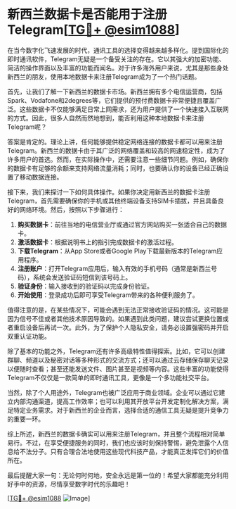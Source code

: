# 新西兰数据卡是否能用于注册Telegram[[TG💪+ @esim1088](https://t.me/s/esim1088)]

在当今数字化飞速发展的时代，通讯工具的选择变得越来越多样化。提到国际化的即时通讯软件，Telegram无疑是一个备受关注的存在。它以其强大的加密功能、简洁的操作界面以及丰富的功能而闻名。对于许多海外用户来说，尤其是那些身处新西兰的朋友，使用本地数据卡来注册Telegram成为了一个热门话题。

首先，让我们了解一下新西兰的数据卡市场。新西兰拥有多个电信运营商，包括Spark、Vodafone和2degrees等，它们提供的预付费数据卡非常便捷且覆盖广泛。这些数据卡不仅能够满足日常上网需求，还为用户提供了一个快速接入互联网的方式。因此，很多人自然而然地想到，能否利用这种本地数据卡来注册Telegram呢？

答案是肯定的。理论上讲，任何能够提供稳定网络连接的数据卡都可以用来注册Telegram。新西兰的数据卡由于其广泛的网络覆盖和较高的网速稳定性，成为了许多用户的首选。然而，在实际操作中，还需要注意一些细节问题。例如，确保你的数据卡有足够的余额来支持网络流量消耗；同时，也要确认你的设备已经正确设置了移动数据连接。

接下来，我们来探讨一下如何具体操作。如果你决定用新西兰的数据卡注册Telegram，首先需要确保你的手机或其他终端设备支持SIM卡插拔，并且具备良好的网络环境。然后，按照以下步骤进行：

1. **购买数据卡**：前往当地的电信营业厅或通过官方网站购买一张适合自己的数据卡。
2. **激活数据卡**：根据说明书上的指引完成数据卡的激活过程。
3. **下载Telegram**：从App Store或者Google Play下载最新版本的Telegram应用程序。
4. **注册账户**：打开Telegram应用后，输入有效的手机号码（通常是新西兰号码），系统会发送验证码短信到该号码上。
5. **验证身份**：输入接收到的验证码以完成身份验证。
6. **开始使用**：登录成功后即可享受Telegram带来的各种便利服务了。

值得注意的是，在某些情况下，可能会遇到无法正常接收验证码的情况。这可能是因为信号不佳或者其他技术原因导致的。如果遇到此类问题，建议尝试更换位置或者重启设备后再试一次。此外，为了保护个人隐私安全，请务必设置强密码并开启双重认证功能。

除了基本的功能之外，Telegram还有许多高级特性值得探索。比如，它可以创建群聊、频道以及秘密对话等多种形式的交流方式；还可以通过云存储保存聊天记录以便随时查看；甚至还能发送文件、图片甚至是视频等内容。这些丰富的功能使得Telegram不仅仅是一款简单的即时通讯工具，更像是一个多功能社交平台。

当然，除了个人用途外，Telegram也被广泛应用于商业领域。企业可以通过它建立内部沟通渠道，提高工作效率；也可以利用其开放平台开发定制化解决方案，满足特定业务需求。对于新西兰的企业而言，选择合适的通信工具无疑是提升竞争力的重要一环。

综上所述，新西兰的数据卡确实可以用来注册Telegram，并且整个流程相对简单易行。不过，在享受便捷服务的同时，我们也应该时刻保持警惕，避免泄露个人信息给不法分子。只有合理合法地使用这些现代科技产品，才能真正发挥它们的价值所在。

最后提醒大家一句：无论何时何地，安全永远是第一位的！希望大家都能充分利用好手中的资源，尽情享受数字时代的乐趣吧！

[[TG💪+ @esim1088](https://t.me/s/esim1088) ![Image](https://i.postimg.cc/4NQfJmqS/Snipaste-2025-05-13-00-14-12.png)]